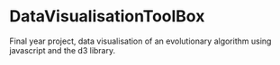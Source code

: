 # DataVisualisationToolBox
Final year project, data visualisation of an evolutionary algorithm using javascript and the d3 library.
